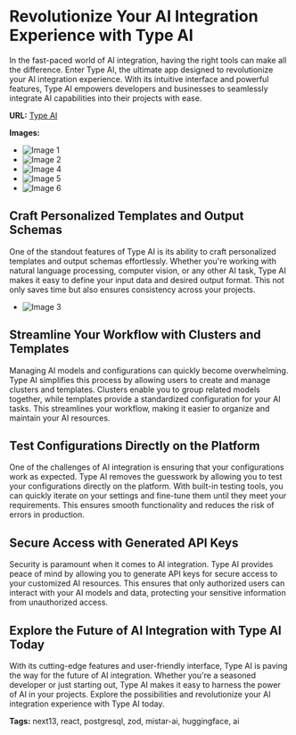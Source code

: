# Revolutionize Your AI Integration Experience with Type AI

In the fast-paced world of AI integration, having the right tools can make all the difference. Enter Type AI, the ultimate app designed to revolutionize your AI integration experience. With its intuitive interface and powerful features, Type AI empowers developers and businesses to seamlessly integrate AI capabilities into their projects with ease.

**URL:** [Type AI](https://ai-type.vercel.app/)

**Images:**

- ![Image 1](https://res.cloudinary.com/dqfvbunr2/image/upload/v1713216265/iuesp7ulxgcgbgcu0sdo.webp)
- ![Image 2](https://res.cloudinary.com/dqfvbunr2/image/upload/v1713216263/bhoqzw2x9hd7fgtigife.webp)
- ![Image 4](https://res.cloudinary.com/dqfvbunr2/image/upload/v1713216258/loi4mxfrwlzt9obar06v.webp)
- ![Image 5](https://res.cloudinary.com/dqfvbunr2/image/upload/v1713216260/rpr3lepflb130x4qrejt.webp)
- ![Image 6](https://res.cloudinary.com/dqfvbunr2/image/upload/v1713216262/xpgwifw4gtveiuzkwn3z.webp)

## **Craft Personalized Templates and Output Schemas**

One of the standout features of Type AI is its ability to craft personalized templates and output schemas effortlessly. Whether you're working with natural language processing, computer vision, or any other AI task, Type AI makes it easy to define your input data and desired output format. This not only saves time but also ensures consistency across your projects.

- ![Image 3](https://res.cloudinary.com/dqfvbunr2/image/upload/v1713216262/rtase1fexqvoo8jfafnd.webp)

## **Streamline Your Workflow with Clusters and Templates**

Managing AI models and configurations can quickly become overwhelming. Type AI simplifies this process by allowing users to create and manage clusters and templates. Clusters enable you to group related models together, while templates provide a standardized configuration for your AI tasks. This streamlines your workflow, making it easier to organize and maintain your AI resources.

## **Test Configurations Directly on the Platform**

One of the challenges of AI integration is ensuring that your configurations work as expected. Type AI removes the guesswork by allowing you to test your configurations directly on the platform. With built-in testing tools, you can quickly iterate on your settings and fine-tune them until they meet your requirements. This ensures smooth functionality and reduces the risk of errors in production.

## **Secure Access with Generated API Keys**

Security is paramount when it comes to AI integration. Type AI provides peace of mind by allowing you to generate API keys for secure access to your customized AI resources. This ensures that only authorized users can interact with your AI models and data, protecting your sensitive information from unauthorized access.

## **Explore the Future of AI Integration with Type AI Today**

With its cutting-edge features and user-friendly interface, Type AI is paving the way for the future of AI integration. Whether you're a seasoned developer or just starting out, Type AI makes it easy to harness the power of AI in your projects. Explore the possibilities and revolutionize your AI integration experience with Type AI today.

**Tags:** next13, react, postgresql, zod, mistar-ai, huggingface, ai
